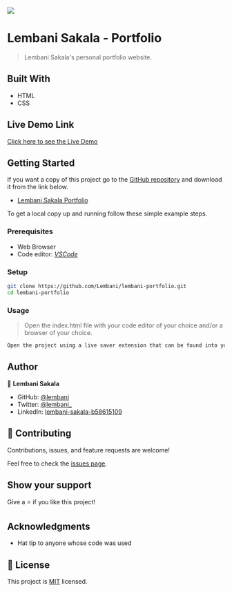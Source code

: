 
![](https://img.shields.io/badge/Microverse-blueviolet)

# Lembani Sakala - Portfolio

> Lembani Sakala's personal portfolio website.

## Built With

- HTML
- CSS

## Live Demo Link

[Click here to see the Live Demo](https://github.com/Lembani/lembani-portfolio)


## Getting Started

If you want a copy of this project go to the [GitHub repository](https://github.com/Lembani/lembani-portfolio) and download it from the link below.
- [Lembani Sakala Portfolio](git@github.com/Lembani/lembani-portfolio.git)


To get a local copy up and running follow these simple example steps.

### Prerequisites

- Web Browser
- Code editor: _[VSCode](https://code.visualstudio.com/)_

### Setup

```bash
git clone https://github.com/Lembani/lembani-portfolio.git
cd lembani-portfolio
```

### Usage

> Open the index.html file with your code editor of your choice and/or a browser of your choice.

```bash
Open the project using a live saver extension that can be found into your code editor.
```

## Author

👤 **Lembani Sakala**

- GitHub: [@lembani](https://github.com/lembani)
- Twitter: [@lembani_](https://twitter.com/lembani_)
- LinkedIn: [lembani-sakala-b58615109](https://linkedin.com/in/lembani-sakala-b58615109)

## 🤝 Contributing

Contributions, issues, and feature requests are welcome!

Feel free to check the [issues page](../../issues/).

## Show your support

Give a ⭐️ if you like this project!

## Acknowledgments

- Hat tip to anyone whose code was used

## 📝 License

This project is [MIT](./MIT.md) licensed.

